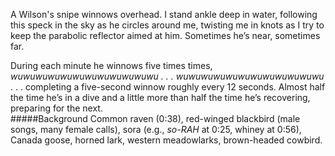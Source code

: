 A Wilson's snipe winnows overhead. I stand ankle deep in water, following this speck in the sky as he circles around me, twisting me in knots as I try to keep the parabolic reflector aimed at him. Sometimes he’s near, sometimes far.

During each minute he winnows five times times, _wuwuwuwuwuwuwuwuwuwuwuwu  . . . wuwuwuwuwuwuwuwuwuwuwuwu_  . . . completing a five-second winnow roughly every 12 seconds. Almost half the time he’s in a dive and a little more than half the time he’s recovering, preparing for the next.  
#####Background
Common raven (0:38), red-winged blackbird (male songs, many female calls), sora (e.g., _so-RAH_ at 0:25, whiney at 0:56), Canada goose, horned lark, western meadowlarks, brown-headed cowbird.
